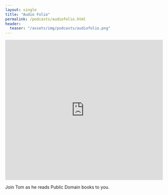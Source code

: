 ```yaml
---
layout: single
title: "Audio Folio"
permalink: /podcasts/audiofolio.html
header:
  teaser: "/assets/img/podcasts/audiofolio.png"
---
```


<iframe allow="autoplay *; encrypted-media *; fullscreen *" frameborder="0" height="450" style="width:100%;max-width:660px;overflow:hidden;background:transparent;" sandbox="allow-forms allow-popups allow-same-origin allow-scripts allow-storage-access-by-user-activation allow-top-navigation-by-user-activation" src="https://embed.podcasts.apple.com/gb/podcast/audio-folio/id1508994234"></iframe>

Join Tom as he reads Public Domain books to you.